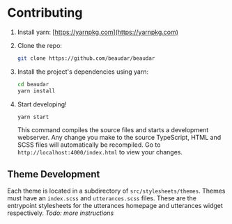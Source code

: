 # Contributing

1. Install yarn: [https://yarnpkg.com](https://yarnpkg.com)
2. Clone the repo:

    ```bash
    git clone https://github.com/beaudar/beaudar
    ```

3. Install the project's dependencies using yarn:

    ```bash
    cd beaudar
    yarn install
    ```

4. Start developing!

    ```bash
    yarn start
    ```

    This command compiles the source files and starts a development webserver. Any change you make to the source TypeScript, HTML and SCSS files will automatically be recompiled. Go to `http://localhost:4000/index.html` to view your changes.

## Theme Development

Each theme is located in a subdirectory of `src/stylesheets/themes`. Themes must have an `index.scss` and `utterances.scss` files. These are the entrypoint stylesheets for the utterances homepage and utterances widget respectively. *Todo: more instructions*
